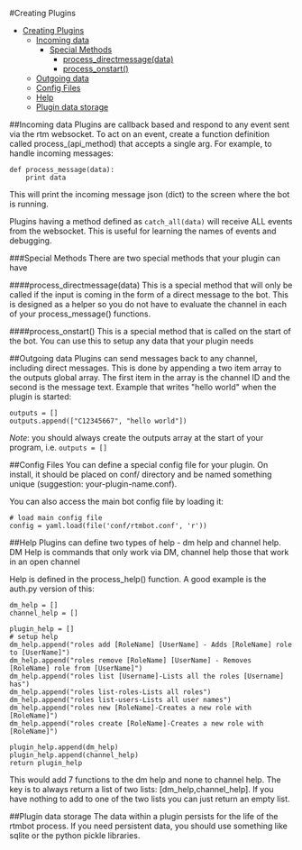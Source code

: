 #Creating Plugins

  * [Creating Plugins](#creating-plugins)
    * [Incoming data](#incoming-data)
      * [Special Methods](#special-methods)
        * [process_directmessage(data)](#process_directmessagedata)
        * [process_onstart()](#process_onstart)
    * [Outgoing data](#outgoing-data)
    * [Config Files](#config-files)
    * [Help](#help)
    * [Plugin data storage](#plugin-data-storage)


##Incoming data
Plugins are callback based and respond to any event sent via the rtm websocket. To act on an event, create a function definition called process_(api_method) that accepts a single arg. For example, to handle incoming messages:

    def process_message(data):
        print data

This will print the incoming message json (dict) to the screen where the bot is running.

Plugins having a method defined as ```catch_all(data)``` will receive ALL events from the websocket. This is useful for learning the names of events and debugging.

###Special Methods
There are two special methods that your plugin can have

####process_directmessage(data)
This is a special method that will only be called if the input is coming in the form of a direct message to the bot. This is designed as a helper so you do not have to evaluate the channel in each of your process_message() functions.

####process_onstart()
This is a special method that is called on the start of the bot. You can use this to setup any data that your plugin needs

##Outgoing data
Plugins can send messages back to any channel, including direct messages. This is done by appending a two item array to the outputs global array. The first item in the array is the channel ID and the second is the message text. Example that writes "hello world" when the plugin is started:

    outputs = []
    outputs.append(["C12345667", "hello world"])
        
*Note*: you should always create the outputs array at the start of your program, i.e. ```outputs = []```

##Config Files
You can define a special config file for your plugin. On install, it should be placed on conf/ directory and be named something unique (suggestion: your-plugin-name.conf).

You can also access the main bot config file by loading it:

    # load main config file
    config = yaml.load(file('conf/rtmbot.conf', 'r'))

##Help
Plugins can define two types of help - dm help and channel help. DM Help is commands that only work via DM, channel help those that work in an open channel

Help is defined in the process_help() function. A good example is the auth.py version of this:

    dm_help = []
    channel_help = []

    plugin_help = []
    # setup help
    dm_help.append("roles add [RoleName] [UserName] - Adds [RoleName] role to [UserName]")
    dm_help.append("roles remove [RoleName] [UserName] - Removes [RoleName] role from [UserName]")
    dm_help.append("roles list [Username]-Lists all the roles [Username] has")
    dm_help.append("roles list-roles-Lists all roles")
    dm_help.append("roles list-users-Lists all user names")
    dm_help.append("roles new [RoleName]-Creates a new role with [RoleName]")
    dm_help.append("roles create [RoleName]-Creates a new role with [RoleName]")

    plugin_help.append(dm_help)
    plugin_help.append(channel_help)
    return plugin_help
    
This would add 7 functions to the dm help and none to channel help. The key is to always return a list of two lists: [dm_help,channel_help]. If you have nothing to add to one of the two lists
you can just return an empty list.

##Plugin data storage
The data within a plugin persists for the life of the rtmbot process. If you need persistent data, you should use something like sqlite or the python pickle libraries.

